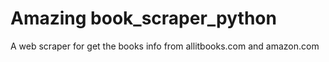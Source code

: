 # Amazing book_scraper_python
A  web scraper for get the books info from allitbooks.com and amazon.com
